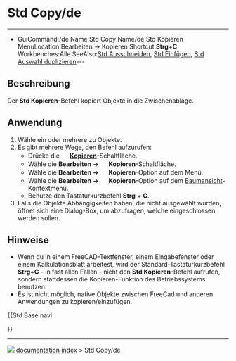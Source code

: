 # Std Copy/de
---
- GuiCommand:/de
   Name:Std Copy
   Name/de:Std Kopieren
   MenuLocation:Bearbeiten → Kopieren
   Shortcut:**Strg**+**C**
   Workbenches:Alle
   SeeAlso:[Std Ausschneiden](Std_Cut/de.md), [Std Einfügen](Std_Paste/de.md), [Std Auswahl duplizieren](Std_DuplicateSelection/de.md)---

## Beschreibung

Der **Std Kopieren**-Befehl kopiert Objekte in die Zwischenablage.

## Anwendung

1.  Wähle ein oder mehrere zu Objekte.
2.  Es gibt mehrere Wege, den Befehl aufzurufen:
    -   Drücke die **<img src="images/Std_Copy.png" width=16px> [Kopieren](Std_Copy/de.md)**-Schaltfläche.
    -   Wähle die **Bearbeiten → <img src="images/Std_Copy.svg" width=16px> Kopieren**-Schaltfläche.
    -   Wähle die **Bearbeiten → <img src="images/Std_Copy.svg" width=16px> Kopieren**-Option auf dem Menü.
    -   Wähle die **Bearbeiten → <img src="images/Std_Copy.svg" width=16px> Kopieren**-Option auf dem [Baumansicht](Tree_view/de.md)-Kontextmenü.
    -   Benutze den Tastaturkurzbefehl **Strg** + **C**.
3.  Falls die Objekte Abhängigkeiten haben, die nicht ausgewählt wurden, öffnet sich eine Dialog-Box, um abzufragen, welche eingeschlossen werden sollen.

## Hinweise

-   Wenn du in einem FreeCAD-Textfenster, einem Eingabefenster oder einem Kalkulationsblatt arbeitest, wird der Standard-Tastaturkurzbefehl **Strg**+**C** - in fast allen Fällen - nicht den **Std Kopieren**-Befehl aufrufen, sondern stattdessen die Kopieren-Funktion des Betriebssystems benutzen.
-   Es ist nicht möglich, native Objekte zwischen FreeCad und anderen Anwendungen zu kopieren/einzufügen.





{{Std Base navi

}}



---
![](images/Right_arrow.png) [documentation index](../README.md) > Std Copy/de
